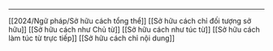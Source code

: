 





---
[[2024/Ngữ pháp/Sở hữu cách tổng thể]]
[[Sở hữu cách chỉ đối tượng sở hữu]]
[[Sở hữu cách như Chủ từ]]
[[Sở hữu cách như túc từ]]
[[Sở hữu cách làm túc từ trực tiếp]]
[[Sở hữu cách chỉ nội dung]]

